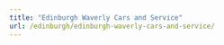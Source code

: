 ```yaml
---
title: "Edinburgh Waverly Cars and Service"
url: /edinburgh/edinburgh-waverly-cars-and-service/
---
```

